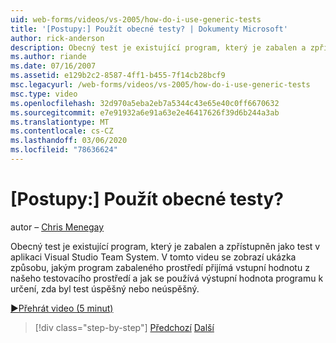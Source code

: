 ```yaml
---
uid: web-forms/videos/vs-2005/how-do-i-use-generic-tests
title: '[Postupy:] Použít obecné testy? | Dokumenty Microsoft'
author: rick-anderson
description: Obecný test je existující program, který je zabalen a zpřístupněn jako test v aplikaci Visual Studio Team System. V tomto videu se zobrazí ukázka toho, jak...
ms.author: riande
ms.date: 07/16/2007
ms.assetid: e129b2c2-8587-4ff1-b455-7f14cb28bcf9
msc.legacyurl: /web-forms/videos/vs-2005/how-do-i-use-generic-tests
msc.type: video
ms.openlocfilehash: 32d970a5eba2eb7a5344c43e65e40c0ff6670632
ms.sourcegitcommit: e7e91932a6e91a63e2e46417626f39d6b244a3ab
ms.translationtype: MT
ms.contentlocale: cs-CZ
ms.lasthandoff: 03/06/2020
ms.locfileid: "78636624"
---
```

# <a name="how-do-i-use-generic-tests"></a>[Postupy:] Použít obecné testy?

autor – [Chris Menegay](https://twitter.com/CMenegay)

Obecný test je existující program, který je zabalen a zpřístupněn jako test v aplikaci Visual Studio Team System. V tomto videu se zobrazí ukázka způsobu, jakým program zabaleného prostředí přijímá vstupní hodnotu z našeho testovacího prostředí a jak se používá výstupní hodnota programu k určení, zda byl test úspěšný nebo neúspěšný.

[&#9654;Přehrát video (5 minut)](https://channel9.msdn.com/Blogs/ASP-NET-Site-Videos/how-do-i-use-generic-tests)

> [!div class="step-by-step"]
> [Předchozí](how-do-i-enforce-coding-standards-with-code-analysis.md)
> [Další](how-do-i-publish-and-analyze-test-results.md)
